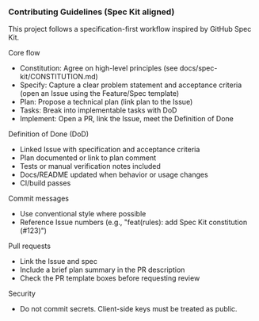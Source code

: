 ### Contributing Guidelines (Spec Kit aligned)

This project follows a specification-first workflow inspired by GitHub Spec Kit.

Core flow
- Constitution: Agree on high-level principles (see docs/spec-kit/CONSTITUTION.md)
- Specify: Capture a clear problem statement and acceptance criteria (open an Issue using the Feature/Spec template)
- Plan: Propose a technical plan (link plan to the Issue)
- Tasks: Break into implementable tasks with DoD
- Implement: Open a PR, link the Issue, meet the Definition of Done

Definition of Done (DoD)
- Linked Issue with specification and acceptance criteria
- Plan documented or link to plan comment
- Tests or manual verification notes included
- Docs/README updated when behavior or usage changes
- CI/build passes

Commit messages
- Use conventional style where possible
- Reference Issue numbers (e.g., "feat(rules): add Spec Kit constitution (#123)")

Pull requests
- Link the Issue and spec
- Include a brief plan summary in the PR description
- Check the PR template boxes before requesting review

Security
- Do not commit secrets. Client-side keys must be treated as public.
